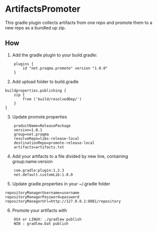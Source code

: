 # ArtifactsPromoter

This gradle plugin collects artifacts from one repo and promote them to a new repo as a bundled up zip.

## How



1. Add the gradle plugin to your build.gradle:
```
    plugins {
        id "net.praqma.promote" version "1.0.0"
    }
```

2. Add upload folder to build.gradle
```
buildproperties.publishing {
    zip {
        from ('build/resolvedDep/')
    }
}
```
3. Update promote.properties
```
    productName=ReleasePackage
    version=1.0.1  
    group=net.praqma
    resolveRepo=libs-release-local
    destinationRepo=promote-release-local
    artifacts=artifacts.txt
```
4. Add your artifacts to a file divided by new line, containing group:name:version
```
    com.gradle:plugin:1.2.3
    net.default.customLib:1.0.0
```
5. Update gradle.properties in your ~/.gradle folder 
```
repositoryManagerUsername=username
repositoryManagerPassword=password
repositoryManagerUrl=http://127.0.0.1:8081/repository
```

6. Promote your artifacts with
```
    OSX or LINUX: ./gradlew publish
    WIN : gradlew.bat publish
```
